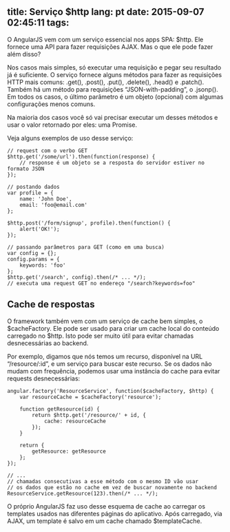 title: Serviço $http
lang: pt
date: 2015-09-07 02:45:11
tags:
---
O AngularJS vem com um serviço essencial nos apps SPA: $http. Ele fornece uma API para fazer requisições AJAX. Mas o que ele pode fazer além disso?

Nos casos mais simples, só executar uma requisição e pegar seu resultado já é suficiente. O serviço fornece alguns métodos para fazer as requisições HTTP mais comuns: .get(), .post(), .put(), .delete(), .head() e .patch(). Também há um método para requisições “JSON-with-padding”, o .jsonp(). Em todos os casos, o último parâmetro é um objeto (opcional) com algumas configurações menos comuns.

Na maioria dos casos você só vai precisar executar um desses métodos e usar o valor retornado por eles: uma Promise.

Veja alguns exemplos de uso desse serviço:

```
// request com o verbo GET
$http.get('/some/url').then(function(response) {
    // response é um objeto se a resposta do servidor estiver no formato JSON
});

// postando dados
var profile = {
    name: 'John Doe',
    email: 'foo@email.com'
};

$http.post('/form/signup', profile).then(function() {
    alert('OK!');
});

// passando parâmetros para GET (como em uma busca)
var config = {};
config.params = {
    keywords: 'foo'
};
$http.get('/search', config).then(/* ... */);
// executa uma request GET no endereço "/search?keywords=foo"
```

## Cache de respostas

O framework também vem com um serviço de cache bem simples, o $cacheFactory. Ele pode ser usado para criar um cache local do conteúdo carregado no $http. Isto pode ser muito útil para evitar chamadas desnecessárias ao backend.

Por exemplo, digamos que nós temos um recurso, disponível na URL “/resource/:id”, e um serviço para buscar este recurso. Se os dados não mudam com frequência, podemos usar uma instância do cache para evitar requests desnecessárias:

```
angular.factory('ResourceService', function($cacheFactory, $http) {
    var resourceCache = $cacheFactory('resource');

    function getResource(id) {
        return $http.get('/resource/' + id, {
            cache: resourceCache
        });
    }

    return {
        getResource: getResource
    };
});

// ...
// chamadas consecutivas a esse método com o mesmo ID vão usar
// os dados que estão no cache em vez de buscar novamente no backend
ResourceService.getResource(123).then(/* ... */);
```

O próprio AngularJS faz uso desse esquema de cache ao carregar os templates usados nas diferentes páginas do aplicativo. Após carregado, via AJAX, um template é salvo em um cache chamado $templateCache.
